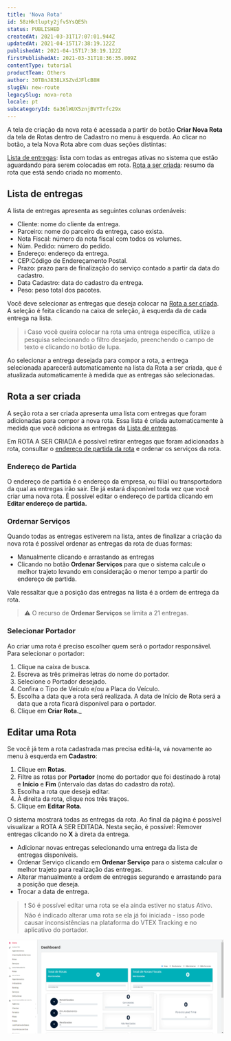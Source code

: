 ```yaml
---
title: 'Nova Rota'
id: 58zHktlupty2jfvSYsQE5h
status: PUBLISHED
createdAt: 2021-03-31T17:07:01.944Z
updatedAt: 2021-04-15T17:38:19.122Z
publishedAt: 2021-04-15T17:38:19.122Z
firstPublishedAt: 2021-03-31T18:36:35.809Z
contentType: tutorial
productTeam: Others
author: 30TBnJ838LXSZvdJFlcB8H
slugEN: new-route
legacySlug: nova-rota
locale: pt
subcategoryId: 6a36lWUX5znjBVYTrfc29x
---
```


A tela de criação da nova rota é acessada a partir do botão __Criar Nova Rota__ da tela de Rotas dentro de Cadastro no menu à esquerda. Ao clicar no botão, a tela Nova Rota abre com duas seções distintas:

[Lista de entregas](#lista-de-entregas): lista com todas as entregas ativas no sistema que estão aguardando para serem colocadas em rota.
[Rota a ser criada](#rota-a-ser-criada): resumo da rota que está sendo criada no momento. 

## Lista de entregas
A lista de entregas apresenta as seguintes colunas ordenáveis:

- Cliente: nome do cliente da entrega.
- Parceiro: nome do parceiro da entrega, caso exista.
- Nota Fiscal: número da nota fiscal com todos os volumes.
- Núm. Pedido: número do pedido.
- Endereço: endereço da entrega.
- CEP:Código de Endereçamento Postal.
- Prazo: prazo para de finalização do serviço contado a partir da data do cadastro.
- Data Cadastro: data do cadastro da entrega.
- Peso: peso total dos pacotes. 

Você deve selecionar as entregas que deseja colocar na [Rota a ser criada](#rota_a_ser_criada). A seleção é feita clicando na caixa de seleção, à esquerda da de cada entrega na lista. 

> ℹ️ Caso você queira colocar na rota uma entrega específica, utilize a pesquisa selecionando o filtro desejado, preenchendo o campo de texto e clicando no botão de lupa.

Ao selecionar a entrega desejada para compor a rota, a entrega selecionada aparecerá automaticamente na lista da Rota a ser criada, que é atualizada automaticamente à medida que as entregas são selecionadas.

## Rota a ser criada

A seção rota a ser criada apresenta uma lista com entregas que foram adicionadas para compor a nova rota. Essa lista é criada automaticamente à medida que você adiciona  as entregas da [Lista de entregas](#lista-de-entregas).

Em ROTA A SER CRIADA é possível retirar entregas que foram adicionadas à rota, consultar o [endereço de partida da rota](#endereco-de-partida) e ordenar os serviços da rota.

### Endereço de Partida

O endereço de partida é o endereço da empresa, ou filial ou transportadora da qual as entregas irão sair. Ele já estará disponível toda vez que você criar uma nova rota. É possível editar o endereço de partida clicando em __Editar endereço de partida.__

### Ordernar Serviços
Quando todas as entregas estiverem na lista, antes de finalizar a criação da nova rota é possível ordenar as entregas da rota de duas formas:
- Manualmente clicando e arrastando as entregas 
- Clicando no botão __Ordenar Serviços__ para que o sistema calcule o melhor trajeto levando em consideração o menor tempo a partir do endereço de partida.

Vale ressaltar que a posição das entregas na lista é a ordem de entrega da rota. 

> ⚠️ O recurso de **Ordenar Serviços** se limita a 21 entregas.

### Selecionar Portador

Ao criar uma rota é preciso escolher quem será o portador responsável.
Para selecionar o portador:

1. Clique na caixa de busca.
2. Escreva as três primeiras letras do nome do portador.
3. Selecione o Portador desejado.
4. Confira o Tipo de Veículo e/ou a Placa do Veículo.
5. Escolha a data que a rota será realizada. A data de Início de Rota será a data que a rota ficará disponível para o portador.
6. Clique em __Criar Rota.___

## Editar uma Rota
Se você já tem a rota cadastrada mas precisa editá-la, vá novamente ao menu à esquerda em __Cadastro__:

1. Clique em __Rotas__. 
2. Filtre as rotas por __Portador__ (nome do portador que foi destinado à rota) e __Início__ e __Fim__ (intervalo das datas do cadastro da rota).
3. Escolha a rota que deseja editar.
4.  À direita da rota, clique nos três traços.
5.  Clique em __Editar Rota.__

O sistema mostrará todas as entregas da rota. Ao final da página é possível visualizar a  ROTA A SER EDITADA. Nesta seção, é possível:
Remover entregas clicando  no __X__ à direta da entrega.

- Adicionar novas entregas selecionando uma entrega da lista de entregas disponíveis.
- Ordenar Serviço clicando em __Ordenar Serviço__ para o sistema calcular o melhor trajeto para realização das entregas.
- Alterar manualmente a ordem de entregas segurando e arrastando para a posição que deseja.
- Trocar a data de entrega.

> ❗ Só é possível editar uma rota se ela ainda estiver no status Ativo. Não é indicado alterar uma rota se ela já foi iniciada - isso pode causar inconsistências na plataforma do VTEX Tracking e no aplicativo do portador.

![Cadastro de nova rota](https://raw.githubusercontent.com/vtexdocs/help-center-content/refs/heads/main/docs/pt/tutorials/vtex-tracking/rotas/nova-rota_1.gif)

